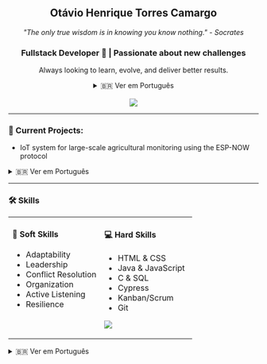 <div align="center">

  <h2><strong>Otávio</strong> Henrique Torres <strong>Camargo</strong></h2>
  
  <i>"The only true wisdom is in knowing you know nothing." - Socrates</i>
  
  <h3>
    Fullstack Developer 👋 | Passionate about new challenges
  </h3>
  
  <p>
    Always looking to learn, evolve, and deliver better results.
  </p>

  <details>
    <summary>🇧🇷 Ver em Português</summary>
    <p>
      Desenvolvedor Fullstack 👋 | Apaixonado por novos desafios.
      <br>
      Sempre em busca de aprender, evoluir e entregar melhores resultados.
    </p>
  </details>
  
  <br>

  <a href="https://www.linkedin.com/in/otaviohtc/">
    <img src="https://img.shields.io/badge/LinkedIn-0077B5?style=for-the-badge&logo=linkedin&logoColor=white">
  </a>

</div>

---

### 🚀 Current Projects:
<ul>
  <li>IoT system for large-scale agricultural monitoring using the ESP-NOW protocol</li>
</ul>

<details>
  <summary>🇧🇷 Ver em Português</summary>
  ### 🚀 Projetos Atuais:
  <ul>
    <li>Sistema IoT para monitoramento agrícola em larga escala utilizando o protocolo ESP-NOW</li>
  </ul>
</details>

---

### 🛠️ Skills

<table>
  <tr>
    <td valign="top" width="50%">
      <h4>🧠 Soft Skills</h4>
      <ul>
        <li>Adaptability</li>
        <li>Leadership</li>
        <li>Conflict Resolution</li>
        <li>Organization</li>
        <li>Active Listening</li>
        <li>Resilience</li>
      </ul>
    </td>
    <td valign="top" width="50%">
      <h4>💻 Hard Skills</h4>
      <ul>
          <li>HTML & CSS</li>
          <li>Java & JavaScript</li>
          <li>C & SQL</li>
          <li>Cypress</li>
          <li>Kanban/Scrum</li>
          <li>Git</li>
      </ul>
      <p align="left">
        <a href="https://skillicons.dev">
          <img src="https://skillicons.dev/icons?i=html,css,java,js,c,mysql,cypress,git,scrum,kanban" />
        </a>
      </p>
    </td>
  </tr>
</table>

<details>
  <summary>🇧🇷 Ver em Português</summary>
  ### 🛠️ Habilidades
  <table>
    <tr>
      <td valign="top" width="50%">
        <h4>🧠 Soft Skills</h4>
        <ul>
          <li>Adaptabilidade</li>
          <li>Liderança</li>
          <li>Resolução de Conflitos</li>
          <li>Organização</li>
          <li>Escuta Ativa</li>
          <li>Resiliência</li>
        </ul>
      </td>
      <td valign="top" width="50%">
        <h4>💻 Hard Skills</h4>
        <ul>
          <li>HTML & CSS</li>
          <li>Java & JavaScript</li>
          <li>C & SQL</li>
          <li>Cypress</li>
          <li>Kanban/Scrum</li>
          <li>Git</li>
        </ul>
        <p align="left">
          <a href="https://skillicons.dev">
            <img src="https://skillicons.dev/icons?i=html,css,java,js,c,mysql,cypress,git,scrum,kanban" />
          </a>
        </p>
      </td>
    </tr>
  </table>
</details>
